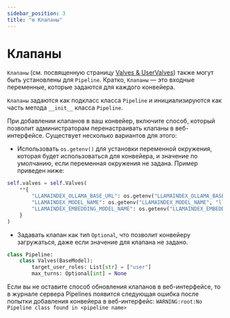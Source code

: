 ```yaml
---
sidebar_position: 3
title: "⚙️ Клапаны"
---
```


# Клапаны

`Клапаны` (см. посвященную страницу [Valves & UserValves](../features/plugin/valves/index.mdx)) также могут быть установлены для `Pipeline`. Кратко, `Клапаны` — это входные переменные, которые задаются для каждого конвейера.

`Клапаны` задаются как подкласс класса `Pipeline` и инициализируются как часть метода `__init__` класса `Pipeline`.

При добавлении клапанов в ваш конвейер, включите способ, который позволит администраторам перенастраивать клапаны в веб-интерфейсе. Существует несколько вариантов для этого:

- Использовать `os.getenv()` для установки переменной окружения, которая будет использоваться для конвейера, и значение по умолчанию, если переменная окружения не задана. Пример приведен ниже:

```python
self.valves = self.Valves(
    **{
        "LLAMAINDEX_OLLAMA_BASE_URL": os.getenv("LLAMAINDEX_OLLAMA_BASE_URL", "http://localhost:11434"),
        "LLAMAINDEX_MODEL_NAME": os.getenv("LLAMAINDEX_MODEL_NAME", "llama3"),
        "LLAMAINDEX_EMBEDDING_MODEL_NAME": os.getenv("LLAMAINDEX_EMBEDDING_MODEL_NAME", "nomic-embed-text"),
    }
)
```

- Задавать клапан как тип `Optional`, что позволит конвейеру загружаться, даже если значение для клапана не задано.

```python
class Pipeline:
    class Valves(BaseModel):
        target_user_roles: List[str] = ["user"]
        max_turns: Optional[int] = None
```

Если вы не оставите способ обновления клапанов в веб-интерфейсе, то в журнале сервера Pipelines появится следующая ошибка после попытки добавления конвейера в веб-интерфейс:
`WARNING:root:No Pipeline class found in <pipeline name>`
